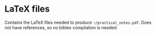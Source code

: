 # LaTeX files

Contains the LaTeX files needed to produce `~/practical_notes.pdf`. Does not have references, so no bibtex compilation is needed.
